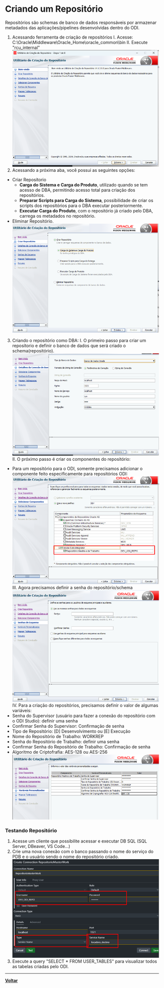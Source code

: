 # Criando um Repositório
Repositórios são schemas de banco de dados responsáveis por armazenar metadados das aplicações/pipelines desenvolvidas dentro do ODI.
1. Acessando ferramenta de criação de repositórios
I. Acesse: C:\Oracle\Middleware\Oracle_Home\oracle_common\bin
II. Execute "rcu_internal"
![Criando Repositorio](../Imgs/criando-repositorio/criando-repositorio1.png)
2. Acessando a próxima aba, você possui as seguintes opções:
- Criar Reposítorio
    - **Carga do Sistema e Carga do Produto**, utilizado quando se tem acesso de DBA, permitindo acesso total para criação dos repositórios.
    - **Preparar Scripts para Carga do Sistema**, possibilidade de criar os scripts dos repositórios para o DBA executar posteriormente.
    - **Executar Carga do Produto**, com o repositório já criado pelo DBA, carrega os metadados no repositório.
- Eliminar Repositório.
![Criando Repositório p2](../Imgs/criando-repositorio/criando-repositorio2.png)
3. Criando o repositório como DBA:
I. O primeiro passo para criar um reposítorio e definir o banco de dados que será criado o schema(repositório).
![Criando Repositório p3](../Imgs/criando-repositorio/criando-repositorio3.png)
II. O próximo passo é criar os componentes do repositório:
- Para um repositório para o ODI, somente precisamos adicionar o componente feito especificamente para repositórios ODI:
![Criando Repositório p4](../Imgs/criando-repositorio/criando-repositorio4.png)
III. Agora precisamos definir a senha do repositório/schema
![Criando Repositório p5](../Imgs/criando-repositorio/criando-repositorio5.png)
IV. Para a criação do repositórios, precisamos definir o valor de algumas variáveis:
- Senha do Supervisor (usuário para fazer a conexão do repositório com o ODI Studio): definir uma senha
- Confirmar Senha do Supervisor: Confirmação de senha
- Tipo de Repositório: [D] Desenvolvimento ou [E] Execução
- Nome do Repositório de Trabalho: WORKREP
- Senha do Repositório de Trabalho: definir uma senha
- Confirmar Senha do Repositório de Trabalho: Confirmação de senha
- Algoritmo de Criptofrafia: AES-128 ou AES-256
![Criando Repositório p6](../Imgs/criando-repositorio/criando-repositorio6.png)
### Testando Repositório
1. Acesse um cliente que possibilite acessar e executar DB SQL (SQL Server, DBeaver, VS Code...)
2. Crie uma nova conexão com o banco passando o nome do serviço do PDB e o usuário sendo o nome do repositório criado.
![Testando Repositório p6](../Imgs/criando-repositorio/testando-repositorio1.png)
3. Execute a query "SELECT * FROM USER_TABLES" para visualizar todos as tabelas criadas pelo ODI.
---
**[Voltar](criando-componentes.md)**